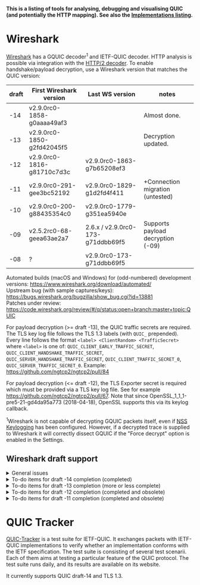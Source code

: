 
**This is a listing of tools for analysing, debugging and visualising QUIC (and potentially the HTTP mapping). See also the [Implementations listing](Implementations).**

# Wireshark
[Wireshark](https://wireshark.org/) has a GQUIC decoder<sup>1</sup> and IETF-QUIC decoder. HTTP analysis is possible via integration with the [HTTP/2 decoder](https://wiki.wireshark.org/HTTP2). To enable handshake/payload decryption, use a Wireshark version that matches the QUIC version:

 | draft | First Wireshark version | Last WS version | notes |
 | -- | -- | -- | -- |
 | -14 | v2.9.0rc0-1858-g0aaaa49af3 | | Almost done. |
 | -13 | v2.9.0rc0-1850-g2fd42045f5 | | Decryption updated. |
 | -12 | v2.9.0rc0-1816-g81710c7d3c | v2.9.0rc0-1863-g7b65208ef3
 | -11 | v2.9.0rc0-291-gee3bc52192 | v2.9.0rc0-1829-g1d2fd4f411 | +Connection migration (untested) |
 | -10 | v2.9.0rc0-200-g88435354c0 | v2.9.0rc0-1779-g351ea5940e
 | -09 | v2.5.2rc0-68-geea63ae2a7 | 2.6.x / v2.9.0rc0-173-g71ddbb69f5 | Supports payload decryption (-09) |
 | -08 | ? | v2.9.0rc0-173-g71ddbb69f5 |

Automated builds (macOS and Windows) for (odd-numbered) development versions: https://www.wireshark.org/download/automated/  
Upstream bug (with sample captures/keys): https://bugs.wireshark.org/bugzilla/show_bug.cgi?id=13881  
Patches under review: https://code.wireshark.org/review/#/q/status:open+branch:master+topic:QUIC

For payload decryption (>= draft -13), the QUIC traffic secrets are required. The TLS key log file follows the TLS 1.3 labels (with `QUIC_` prepended). Every line follows the format `<label> <ClientRandom> <TrafficSecret>` where `<label>` is one of:
`QUIC_CLIENT_EARLY_TRAFFIC_SECRET`, 
`QUIC_CLIENT_HANDSHAKE_TRAFFIC_SECRET`, 
`QUIC_SERVER_HANDSHAKE_TRAFFIC_SECRET`, 
`QUIC_CLIENT_TRAFFIC_SECRET_0`, 
`QUIC_SERVER_TRAFFIC_SECRET_0`. Example: https://github.com/ngtcp2/ngtcp2/pull/84

For payload decryption (<= draft -12), the TLS Exporter secret is required which must be provided via a TLS key log file. See for example https://github.com/ngtcp2/ngtcp2/pull/67. Note that since OpenSSL_1_1_1-pre5-21-gd4da95a773 (2018-04-18), OpenSSL supports this via its keylog callback.

<sup>1</sup>Wireshark is not capable of decrypting GQUIC packets itself, even if [NSS Keylogging](https://developer.mozilla.org/en-US/docs/Mozilla/Projects/NSS/Key_Log_Format) has been configured. However, if a decrypted trace is supplied to Wireshark it will correctly dissect GQUIC if the "Force decrypt" option is enabled in the Settings.

## Wireshark draft support
<details><summary>General issues</summary>

- [ ] TLS 1.3 handshake fragmentation over multiple packets.
- [ ] Key Update: verify decrypted result before switching cipher.
- [x] Connection migration: supported as of v2.9.0rc0-1879-g17bc055138 (tested with draft -14)
- [ ] Stream ID dissection (two LSB -> direction/initiator)
- [ ] ...
</details>

<details><summary>To-do items for draft -14 completion (completed)</summary>

- [x] Retry Packet: completely changed. https://code.wireshark.org/review/29689
- [x] ACK\_ECN Change value (0x20) => (0x1a)  https://code.wireshark.org/review/29702
- [x] Remove error code: UNSOLICITED\_PATH\_RESPONSE https://code.wireshark.org/review/29703 
- [x] Split initial\_max\_stream\_data (0) into initial\_max\_stream\_data\_bidi\_local (0), initial\_max\_stream\_data\_bidi\_remote (10), initial\_max\_stream\_data\_uni (11) https://code.wireshark.org/review/29722
</details>

<details><summary>To-do items for draft -13 completion (more or less complete)</summary>

- [x] Long header: "Payload Length" -> "Length" (length of following PKN + payload)
- [x] Initial Packet: can now be sent by server as well, contains Token Length + Token fields following the normal long header. https://code.wireshark.org/review/29641
- [x] New transport parameter: disable\_migration (9) https://code.wireshark.org/review/29674 
- [ ] Stateless Reset packet format change (due to short header type changes)
- [x] CONNECTION\_CLOSE: gains new Frame Type (i) field. https://code.wireshark.org/review/29698 
- [x] New frame type: CRYPTO (0x18). Replaces "Stream 0" and changes how Initial Packet/Handshake are used.
  - [x] Recognize CRYPTO frame. https://code.wireshark.org/review/29642
  - [x] Process TLS handshake/alert messages using QUIC as framing and protection layer. https://code.wireshark.org/review/29677
- [x] Retry Packet: no longer carries a TLS HRR, see [4.4.2](https://tools.ietf.org/html/draft-ietf-quic-transport-13#section-4.4.2). https://code.wireshark.org/review/29687
- [x] New frame type: NEW\_TOKEN (0x19) https://code.wireshark.org/review/29699 
- [x] New frame type: ACK\_ECN (0x20) https://code.wireshark.org/review/29699 
- [x] New QUIC Frame Type Registry with IANA. Verified matching.
- [x] Renamed error: FRAME_FORMAT_ERROR -> FRAME_ENCODING_ERROR (0x7) https://code.wireshark.org/review/29700
- [x] New error type: INVALID_MIGRATION (0xC) https://code.wireshark.org/review/29700
- [ ] Changed error definition: FRAME_ERROR -> CRYPTO_ERROR (0x1XX) https://code.wireshark.org/review/29740
- [x] TLS extension number change: quic_transport_parameter(26) -> 0xffa5 https://code.wireshark.org/review/29673 
</details>

<details><summary>To-do items for draft -12 completion (completed and obsolete)</summary>

- [x] Short packet: two type bits -> reserved. https://code.wireshark.org/review/29668
- [x] Packet number encryption (starts at zero, there is no special Initial Packet Number). Replaces previous "packet number gap" approach. https://code.wireshark.org/review/29637
- [x] 7, 14, 30-bit variable length packet numbers https://code.wireshark.org/review/29637
- [x] New transport parameter: preferred\_address (4) https://code.wireshark.org/review/29671
- [ ] Improve connection migration tracking: use Server's Preferred Address
</details>

<details><summary>To-do items for draft -11 completion (completed and obsolete)</summary>

- [x] new short header flags, long header format https://code.wireshark.org/review/27009
- [x] packet coalescing. Draft -12 clarifies: applies to short packet headers too; packets (within a datagram) with different DCID than the first packet should be ignored. https://code.wireshark.org/review/29607 (framing only, decryption of multiple messages is incomplete)
- [x] storing CID for reference in short header packet https://code.wireshark.org/review/27098
- [x] update NEW_CONNECTION_ID dissection https://code.wireshark.org/review/27107
- [ ] connection tracking based on CID / connection migration
  - [x] Basic connection tracking https://code.wireshark.org/review/27068
  - [ ] Use NEW_CONNECTION_ID hint (requires user to provide EXPORTER_SECRET keys)
</details>


# QUIC Tracker
[QUIC-Tracker](https://quic-tracker.info.ucl.ac.be/) is a test suite for IETF-QUIC. It exchanges packets with IETF-QUIC implementations to verify whether an implementation conforms with the IETF specification. The test suite is consisting of several test scenarii. Each of them aims at testing a particular feature of the QUIC protocol. The test suite runs daily, and its results are available on its website.

It currently supports QUIC draft-14 and TLS 1.3.